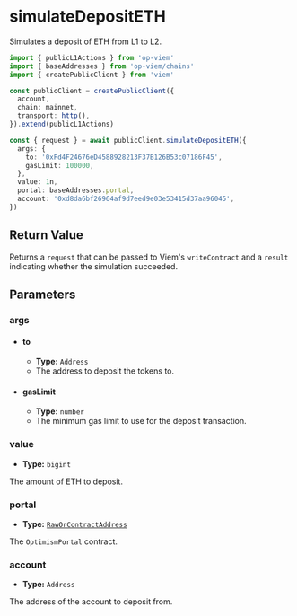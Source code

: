 # simulateDepositETH

Simulates a deposit of ETH from L1 to L2.

```ts [example.ts]
import { publicL1Actions } from 'op-viem'
import { baseAddresses } from 'op-viem/chains'
import { createPublicClient } from 'viem'

const publicClient = createPublicClient({
  account,
  chain: mainnet,
  transport: http(),
}).extend(publicL1Actions)

const { request } = await publicClient.simulateDepositETH({
  args: {
    to: '0xFd4F24676eD4588928213F37B126B53c07186F45',
    gasLimit: 100000,
  },
  value: 1n,
  portal: baseAddresses.portal,
  account: '0xd8da6bf26964af9d7eed9e03e53415d37aa96045',
})
```

## Return Value

Returns a `request` that can be passed to Viem's `writeContract` and a `result` indicating whether the simulation succeeded.

## Parameters

### args

- #### to
  - **Type:** `Address`
  - The address to deposit the tokens to.

- #### gasLimit
  - **Type:** `number`
  - The minimum gas limit to use for the deposit transaction.

### value

- **Type:** `bigint`

The amount of ETH to deposit.

### portal

- **Type:** [`RawOrContractAddress`](https://opviem.sh/docs/glossary/types.html#raworcontractaddress)

The `OptimismPortal` contract.

### account

- **Type:** `Address`

The address of the account to deposit from.
